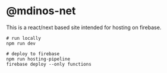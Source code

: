 # @mdinos-net

This is a react/next based site intended for hosting on firebase.

```shell
# run locally
npm run dev

# deploy to firebase
npm run hosting-pipeline
firebase deploy --only functions
```
